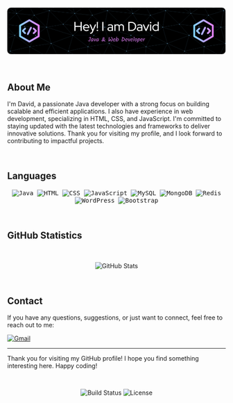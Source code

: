 <!-- Banner Image -->
<p align="center">
  <img src="https://github.com/db968/db968/blob/main/banner.png" alt="Banner">
</p>

<p>&nbsp;</p>

<!-- About Me Section -->
## About Me

I'm David, a passionate Java developer with a strong focus on building scalable and efficient applications. I also have experience in web development, specializing in HTML, CSS, and JavaScript. I'm committed to staying updated with the latest technologies and frameworks to deliver innovative solutions. Thank you for visiting my profile, and I look forward to contributing to impactful projects.

<p>&nbsp;</p>

<!-- Languages Section -->
## Languages

<p align="center">
  <kbd>
    <img src="https://img.icons8.com/color/48/000000/java-coffee-cup-logo--v2.png" alt="Java" title="Java">
  </kbd>
  <kbd>
    <img src="https://img.icons8.com/color/48/000000/html-5--v1.png" alt="HTML" title="HTML">
  </kbd>
  <kbd>
    <img src="https://img.icons8.com/color/48/000000/css3.png" alt="CSS" title="CSS">
  </kbd>
  <kbd>
    <img src="https://img.icons8.com/color/48/000000/javascript--v1.png" alt="JavaScript" title="JavaScript">
  </kbd>
  <kbd>
    <img src="https://img.icons8.com/color/48/000000/mysql-logo.png" alt="MySQL" title="MySQL">
  </kbd>
  <kbd>
    <img src="https://img.icons8.com/color/48/000000/mongodb.png" alt="MongoDB" title="MongoDB">
  </kbd>
  <kbd>
    <img src="https://img.icons8.com/color/48/000000/redis.png" alt="Redis" title="Redis">
  </kbd>
  <kbd>
    <img src="https://img.icons8.com/color/48/000000/wordpress.png" alt="WordPress" title="WordPress">
  </kbd>
  <kbd>
    <img src="https://img.icons8.com/color/48/000000/bootstrap.png" alt="Bootstrap" title="Bootstrap">
  </kbd>
</p>

<p>&nbsp;</p>

<!-- GitHub Statistics -->
## GitHub Statistics

<p>&nbsp;</p>

<p align="center">
  <img src="https://github-readme-stats.vercel.app/api?username=db968&show_icons=true&theme=dark" alt="GitHub Stats">
</p>

<p>&nbsp;</p>

<!-- Contact Section -->
## Contact

If you have any questions, suggestions, or just want to connect, feel free to reach out to me:

<p align="left">
  <a href="mailto:davidb968753@gmail.com">
    <img src="https://camo.githubusercontent.com/571384769c09e0c66b45e39b5be70f68f552db3e2b2311bc2064f0d4a9f5983b/68747470733a2f2f696d672e736869656c64732e696f2f62616467652f476d61696c2d4431343833363f7374796c653d666f722d7468652d6261646765266c6f676f3d676d61696c266c6f676f436f6c6f723d7768697465" alt="Gmail" title="Email">
  </a>
</p>

---

Thank you for visiting my GitHub profile! I hope you find something interesting here. Happy coding!

<p>&nbsp;</p>

<!-- Shields -->
<p align="center">
  <img src="https://img.shields.io/badge/build-passing-brightgreen" alt="Build Status">
  <img src="https://img.shields.io/badge/license-MIT-blue" alt="License">
</p>
